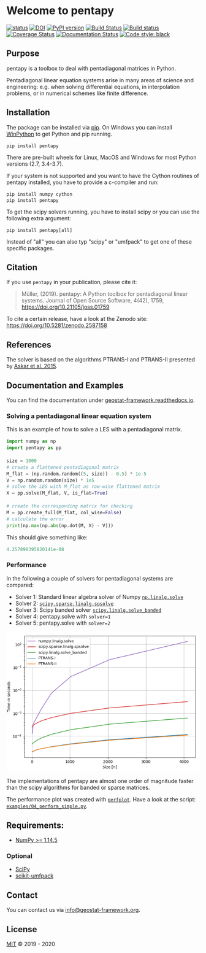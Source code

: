 # Welcome to pentapy

[![status](https://joss.theoj.org/papers/57c3bbdd7b7f3068dd1e669ccbcf107c/status.svg)](https://joss.theoj.org/papers/57c3bbdd7b7f3068dd1e669ccbcf107c)
[![DOI](https://zenodo.org/badge/DOI/10.5281/zenodo.2587158.svg)](https://doi.org/10.5281/zenodo.2587158)
[![PyPI version](https://badge.fury.io/py/pentapy.svg)](https://badge.fury.io/py/pentapy)
[![Build Status](https://travis-ci.org/GeoStat-Framework/pentapy.svg?branch=master)](https://travis-ci.org/GeoStat-Framework/pentapy)
[![Build status](https://ci.appveyor.com/api/projects/status/yyfgn9dgxcoolp97/branch/master?svg=true)](https://ci.appveyor.com/project/GeoStat-Framework/pentapy/branch/master)
[![Coverage Status](https://coveralls.io/repos/github/GeoStat-Framework/pentapy/badge.svg?branch=master)](https://coveralls.io/github/GeoStat-Framework/pentapy?branch=master)
[![Documentation Status](https://readthedocs.org/projects/pentapy/badge/?version=stable)](https://geostat-framework.readthedocs.io/projects/pentapy/en/stable/?badge=stable)
[![Code style: black](https://img.shields.io/badge/code%20style-black-000000.svg)](https://github.com/ambv/black)


## Purpose

pentapy is a toolbox to deal with pentadiagonal matrices in Python.

Pentadiagonal linear equation systems arise in many areas of science and engineering:
e.g. when solving differential equations, in interpolation problems, or in numerical schemes like finite difference.


## Installation

The package can be installed via [pip][pip_link].
On Windows you can install [WinPython][winpy_link] to get Python and pip running.

    pip install pentapy

There are pre-built wheels for Linux, MacOS and Windows for most Python versions (2.7, 3.4-3.7).

If your system is not supported and you want to have the Cython routines of
pentapy installed, you have to provide a c-compiler and run:

    pip install numpy cython
    pip install pentapy

To get the scipy solvers running, you have to install scipy or you can use the
following extra argument:

    pip install pentapy[all]

Instead of "all" you can also typ "scipy" or "umfpack" to get one of these specific packages.


## Citation

If you use `pentapy` in your publication, please cite it:

> Müller, (2019). pentapy: A Python toolbox for pentadiagonal linear systems. Journal of Open Source Software, 4(42), 1759, https://doi.org/10.21105/joss.01759

To cite a certain release, have a look at the Zenodo site: https://doi.org/10.5281/zenodo.2587158


## References

The solver is based on the algorithms PTRANS-I and PTRANS-II
presented by [Askar et al. 2015][ref_link].


## Documentation and Examples

You can find the documentation under [geostat-framework.readthedocs.io][doc_link].

### Solving a pentadiagonal linear equation system

This is an example of how to solve a LES with a pentadiagonal matrix.

```python
import numpy as np
import pentapy as pp

size = 1000
# create a flattened pentadiagonal matrix
M_flat = (np.random.random((5, size)) - 0.5) * 1e-5
V = np.random.random(size) * 1e5
# solve the LES with M_flat as row-wise flattened matrix
X = pp.solve(M_flat, V, is_flat=True)

# create the corresponding matrix for checking
M = pp.create_full(M_flat, col_wise=False)
# calculate the error
print(np.max(np.abs(np.dot(M, X) - V)))
```

This should give something like:
```python
4.257890395820141e-08
```

### Performance

In the following a couple of solvers for pentadiagonal systems are compared:

* Solver 1: Standard linear algebra solver of Numpy [``np.linalg.solve``](https://www.numpy.org/devdocs/reference/generated/numpy.linalg.solve.html)
* Solver 2: [``scipy.sparse.linalg.spsolve``](http://scipy.github.io/devdocs/generated/scipy.sparse.linalg.spsolve.html)
* Solver 3: Scipy banded solver [``scipy.linalg.solve_banded``](scipy.github.io/devdocs/generated/scipy.linalg.solve_banded.html)
* Solver 4: pentapy.solve with ``solver=1``
* Solver 5: pentapy.solve with ``solver=2``

<p align="center">
<img src="https://raw.githubusercontent.com/GeoStat-Framework/pentapy/master/examples/perfplot_simple.png" alt="Performance" width="600px"/>
</p>

The implementations of pentapy are almost one order of magnitude faster than the
scipy algorithms for banded or sparse matrices.

The performance plot was created with [``perfplot``](https://github.com/nschloe/perfplot).
Have a look at the script: [``examples/04_perform_simple.py``](https://github.com/GeoStat-Framework/pentapy/blob/master/examples/04_perform_simple.py).



## Requirements:

- [NumPy >= 1.14.5](https://www.numpy.org)

### Optional

- [SciPy](https://www.scipy.org/)
- [scikit-umfpack](https://github.com/scikit-umfpack/scikit-umfpack)

## Contact

You can contact us via <info@geostat-framework.org>.


## License

[MIT][licence_link] © 2019 - 2020

[ref_link]: http://dx.doi.org/10.1155/2015/232456
[pip_link]: https://pypi.org/project/pentapy
[winpy_link]: https://winpython.github.io/
[licence_link]: https://github.com/GeoStat-Framework/pentapy/blob/master/LICENSE
[doc_link]: https://pentapy.readthedocs.org